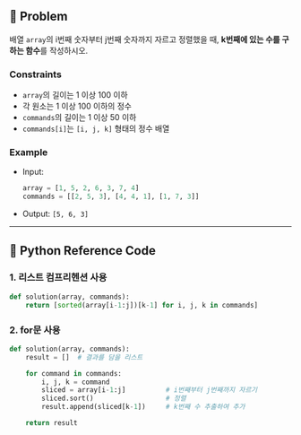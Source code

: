 ## 🧠 Problem
배열 `array`의 i번째 숫자부터 j번째 숫자까지 자르고 정렬했을 때,
**k번째에 있는 수를 구하는 함수**를 작성하시오.

### Constraints
- `array`의 길이는 1 이상 100 이하
- 각 원소는 1 이상 100 이하의 정수
- `commands`의 길이는 1 이상 50 이하
- `commands[i]`는 `[i, j, k]` 형태의 정수 배열

### Example
- Input:
  ```python
  array = [1, 5, 2, 6, 3, 7, 4]
  commands = [[2, 5, 3], [4, 4, 1], [1, 7, 3]]
  ```
- Output: `[5, 6, 3]`

---

## 🐍 Python Reference Code

### 1. 리스트 컴프리헨션 사용

```python
def solution(array, commands):
    return [sorted(array[i-1:j])[k-1] for i, j, k in commands]
```

### 2. for문 사용

```python
def solution(array, commands):
    result = []  # 결과를 담을 리스트

    for command in commands:
        i, j, k = command            
        sliced = array[i-1:j]          # i번째부터 j번째까지 자르기
        sliced.sort()                  # 정렬
        result.append(sliced[k-1])     # k번째 수 추출하여 추가

    return result
```

